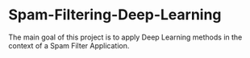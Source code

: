 # Spam-Filtering-Deep-Learning
The main goal of this project is to apply Deep Learning methods in the context of a Spam Filter Application.
